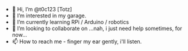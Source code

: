 - 👋 Hi, I’m @t0c123 [Totz]
- 👀 I’m interested in my garage.
- 🌱 I’m currently learning RPi / Arduino / robotics
- 💞️ I’m looking to collaborate on ...nah, i just need help sometimes, for now...
- 📫 How to reach me - finger my ear gently, i'll listen.

<!---
t0c123/t0c123 is a ✨ special ✨ repository because its `README.md` (this file) appears on your GitHub profile.
You can click the Preview link to take a look at your changes.
--->

